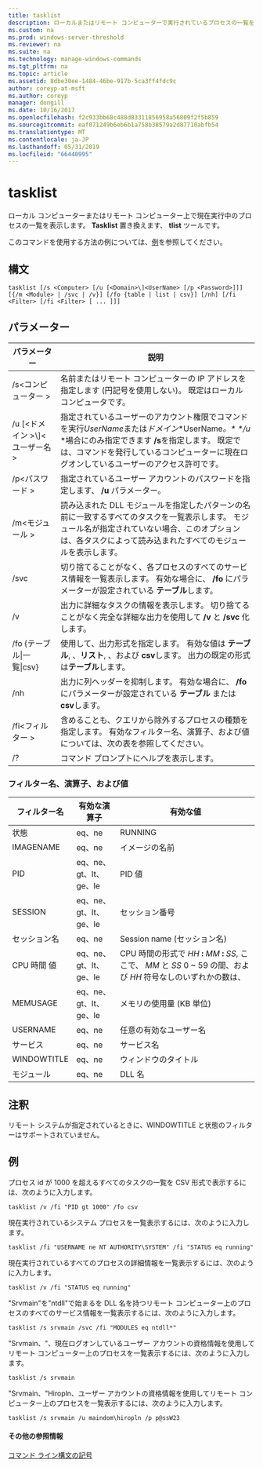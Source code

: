 ```yaml
---
title: tasklist
description: ローカルまたはリモート コンピューターで実行されているプロセスの一覧を表示する方法について説明します。
ms.custom: na
ms.prod: windows-server-threshold
ms.reviewer: na
ms.suite: na
ms.technology: manage-windows-commands
ms.tgt_pltfrm: na
ms.topic: article
ms.assetid: 8dbe30ee-1484-46be-917b-5ca3ff4fdc9c
author: coreyp-at-msft
ms.author: coreyp
manager: dongill
ms.date: 10/16/2017
ms.openlocfilehash: f2c933bb68c488d83311856958a56809f2f5b859
ms.sourcegitcommit: eaf071249b6eb6b1a758b38579a2d87710abfb54
ms.translationtype: MT
ms.contentlocale: ja-JP
ms.lasthandoff: 05/31/2019
ms.locfileid: "66440995"
---
```

# <a name="tasklist"></a>tasklist

ローカル コンピューターまたはリモート コンピューター上で現在実行中のプロセスの一覧を表示します。 **Tasklist** 置き換えます、 **tlist** ツールです。

このコマンドを使用する方法の例については、[例](#BKMK_examples)を参照してください。

## <a name="syntax"></a>構文

```
tasklist [/s <Computer> [/u [<Domain>\]<UserName> [/p <Password>]]] [{/m <Module> | /svc | /v}] [/fo {table | list | csv}] [/nh] [/fi <Filter> [/fi <Filter> [ ... ]]]
```

## <a name="parameters"></a>パラメーター

|          パラメーター           |                                                                                                                                            説明                                                                                                                                             |
|------------------------------|----------------------------------------------------------------------------------------------------------------------------------------------------------------------------------------------------------------------------------------------------------------------------------------------------|
|        /s\<コンピューター >        |                                                                                         名前またはリモート コンピューターの IP アドレスを指定します (円記号を使用しない)。 既定はローカル コンピュータです。                                                                                         |
| /u [\<ドメイン >\\\]\<ユーザー名 > | 指定されているユーザーのアカウント権限でコマンドを実行*UserName*または*ドメイン*\*UserName<em>。\* \*/u</em> \*場合にのみ指定できます **/s**を指定します。 既定では、コマンドを発行しているコンピューターに現在ログオンしているユーザーのアクセス許可です。 |
|        /p\<パスワード >        |                                                                                                       指定されているユーザー アカウントのパスワードを指定します、 **/u** パラメーター。                                                                                                        |
|         /m\<モジュール >         |                                                               読み込まれた DLL モジュールを指定したパターンの名前に一致するすべてのタスクを一覧表示します。 モジュール名が指定されていない場合、このオプションは、各タスクによって読み込まれたすべてのモジュールを表示します。                                                                |
|             /svc             |                                                                                    切り捨てることがなく、各プロセスのすべてのサービス情報を一覧表示します。 有効な場合に、 **/fo** にパラメーターが設定されている **テーブル**します。                                                                                    |
|              /v              |                                                                                 出力に詳細なタスクの情報を表示します。 切り捨てることがなく完全な詳細な出力を使用して **/v** と **/svc** 化します。                                                                                 |
|  /fo {テーブル\|一覧\|csv}  |                                                                             使用して、出力形式を指定します。 有効な値は **テーブル**, 、**リスト**, 、および **csv**します。 出力の既定の形式は**テーブル**します。                                                                             |
|             /nh              |                                                                                             出力に列ヘッダーを抑制します。 有効な場合に、 **/fo** にパラメーターが設定されている **テーブル** または **csv**します。                                                                                              |
|        /fi\<フィルター >         |                                                                          含めることも、クエリから除外するプロセスの種類を指定します。 有効なフィルター名、演算子、および値については、次の表を参照してください。                                                                          |
|              /?              |                                                                                                                                コマンド プロンプトにヘルプを表示します。                                                                                                                                |

### <a name="filter-names-operators-and-values"></a>フィルター名、演算子、および値

| フィルター名 |    有効な演算子     |                                                                 有効な値                                                                 |
|-------------|------------------------|----------------------------------------------------------------------------------------------------------------------------------------------|
|   状態    |         eq、ne         |                                                                   RUNNING                                                                    |
|  IMAGENAME  |         eq、ne         |                                                                  イメージの名前                                                                  |
|     PID     | eq、ne、gt、lt、ge、le |                                                                  PID 値                                                                   |
|   SESSION   | eq、ne、gt、lt、ge、le |                                                                セッション番号                                                                |
| セッション名 |         eq、ne         |                                                                 Session name (セッション名)                                                                 |
|   CPU 時間 値   | eq、ne、gt、lt、ge、le | CPU 時間の形式で <em>HH</em> **:** <em>MM</em> **:** <em>SS</em>, ここで、 *MM* と *SS* 0 ~ 59 の間、および *HH* 符号なしのいずれかの数は、 |
|  MEMUSAGE   | eq、ne、gt、lt、ge、le |                                                              メモリの使用量 (KB 単位)                                                              |
|  USERNAME   |         eq、ne         |                                                             任意の有効なユーザー名                                                              |
|  サービス   |         eq、ne         |                                                                 サービス名                                                                 |
| WINDOWTITLE |         eq、ne         |                                                                 ウィンドウのタイトル                                                                 |
|   モジュール   |         eq、ne         |                                                                   DLL 名                                                                   |

## <a name="remarks"></a>注釈

リモート システムが指定されているときに、WINDOWTITLE と状態のフィルターはサポートされていません。

## <a name="BKMK_examples"></a>例

プロセス id が 1000 を超えるすべてのタスクの一覧を CSV 形式で表示するには、次のように入力します。
```
tasklist /v /fi "PID gt 1000" /fo csv
```
現在実行されているシステム プロセスを一覧表示するには、次のように入力します。
```
tasklist /fi "USERNAME ne NT AUTHORITY\SYSTEM" /fi "STATUS eq running"
```
現在実行されているすべてのプロセスの詳細情報を一覧表示するには、次のように入力します。
```
tasklist /v /fi "STATUS eq running"
```
"Srvmain"を"ntdll"で始まるを DLL 名を持つリモート コンピューター上のプロセスのすべてのサービス情報を一覧表示するには、次のように入力します。
```
tasklist /s srvmain /svc /fi "MODULES eq ntdll*"
```
"Srvmain、"、現在ログオンしているユーザー アカウントの資格情報を使用してリモート コンピューター上のプロセスを一覧表示するには、次のように入力します。
```
tasklist /s srvmain 
```
"Srvmain、"Hiropln、ユーザー アカウントの資格情報を使用してリモート コンピューター上のプロセスを一覧表示するには、次のように入力します。
```
tasklist /s srvmain /u maindom\hiropln /p p@ssW23
```

#### <a name="additional-references"></a>その他の参照情報

[コマンド ライン構文の記号](command-line-syntax-key.md)